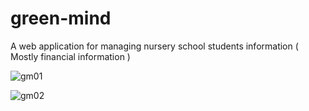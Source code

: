 # green-mind
A web application for managing nursery school students information ( Mostly financial information )

![gm01](https://user-images.githubusercontent.com/70479003/152668403-6e6709cd-2e40-4165-94d2-957c6010885c.png)

![gm02](https://user-images.githubusercontent.com/70479003/152668463-4ba9c3f2-296d-471e-a103-adec16b87892.png)
